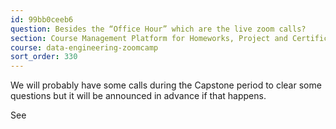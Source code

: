 ```yaml
---
id: 99bb0ceeb6
question: Besides the “Office Hour” which are the live zoom calls?
section: Course Management Platform for Homeworks, Project and Certificate
course: data-engineering-zoomcamp
sort_order: 330
---
```


We will probably have some calls during the Capstone period to clear some questions but it will be announced in advance if that happens.

See

